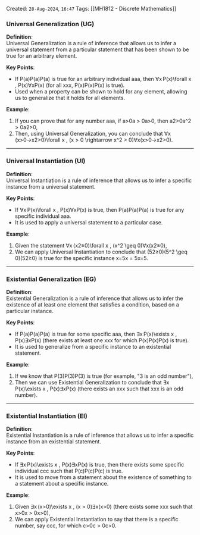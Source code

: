 Created: `28-Aug-2024`, `16:47`
Tags: [[MH1812 - Discrete Mathematics]]

### Universal Generalization (UG)

**Definition**:  
Universal Generalization is a rule of inference that allows us to infer a universal statement from a particular statement that has been shown to be true for an arbitrary element.

**Key Points**:

- If P(a)P(a)P(a) is true for an arbitrary individual aaa, then ∀x P(x)\forall x \, P(x)∀xP(x) (for all xxx, P(x)P(x)P(x) is true).
- Used when a property can be shown to hold for any element, allowing us to generalize that it holds for all elements.

**Example**:

1. If you can prove that for any number aaa, if a>0a > 0a>0, then a2>0a^2 > 0a2>0,
2. Then, using Universal Generalization, you can conclude that ∀x (x>0→x2>0)\forall x \, (x > 0 \rightarrow x^2 > 0)∀x(x>0→x2>0).

---

### Universal Instantiation (UI)

**Definition**:  
Universal Instantiation is a rule of inference that allows us to infer a specific instance from a universal statement.

**Key Points**:

- If ∀x P(x)\forall x \, P(x)∀xP(x) is true, then P(a)P(a)P(a) is true for any specific individual aaa.
- It is used to apply a universal statement to a particular case.

**Example**:

1. Given the statement ∀x (x2≥0)\forall x \, (x^2 \geq 0)∀x(x2≥0),
2. We can apply Universal Instantiation to conclude that (52≥0)(5^2 \geq 0)(52≥0) is true for the specific instance x=5x = 5x=5.

---

### Existential Generalization (EG)

**Definition**:  
Existential Generalization is a rule of inference that allows us to infer the existence of at least one element that satisfies a condition, based on a particular instance.

**Key Points**:

- If P(a)P(a)P(a) is true for some specific aaa, then ∃x P(x)\exists x \, P(x)∃xP(x) (there exists at least one xxx for which P(x)P(x)P(x) is true).
- It is used to generalize from a specific instance to an existential statement.

**Example**:

1. If we know that P(3)P(3)P(3) is true (for example, "3 is an odd number"),
2. Then we can use Existential Generalization to conclude that ∃x P(x)\exists x \, P(x)∃xP(x) (there exists an xxx such that xxx is an odd number).

---

### Existential Instantiation (EI)

**Definition**:  
Existential Instantiation is a rule of inference that allows us to infer a specific instance from an existential statement.

**Key Points**:

- If ∃x P(x)\exists x \, P(x)∃xP(x) is true, then there exists some specific individual ccc such that P(c)P(c)P(c) is true.
- It is used to move from a statement about the existence of something to a statement about a specific instance.

**Example**:

1. Given ∃x (x>0)\exists x \, (x > 0)∃x(x>0) (there exists some xxx such that x>0x > 0x>0),
2. We can apply Existential Instantiation to say that there is a specific number, say ccc, for which c>0c > 0c>0.